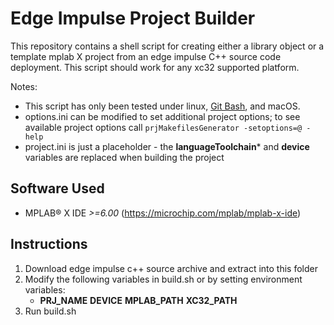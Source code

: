 # Edge Impulse Project Builder
This repository contains a shell script for creating either a library object or
a template mplab X project from an edge impulse C++ source code deployment. This
script should work for any xc32 supported platform.

Notes:
- This script has only been tested under linux, [Git Bash](https://gitforwindows.org/), and macOS.
- options.ini can be modified to set additional project options; to see
  available project options call `prjMakefilesGenerator -setoptions=@ -help`
- project.ini is just a placeholder - the **languageToolchain*** and **device**
  variables are replaced when building the project

## Software Used
* MPLAB® X IDE *>=6.00* (https://microchip.com/mplab/mplab-x-ide)

## Instructions
1. Download edge impulse c++ source archive and extract into this folder
2. Modify the following variables in build.sh or by setting environment variables:
   - **PRJ_NAME** **DEVICE** **MPLAB_PATH** **XC32_PATH**
3. Run build.sh


